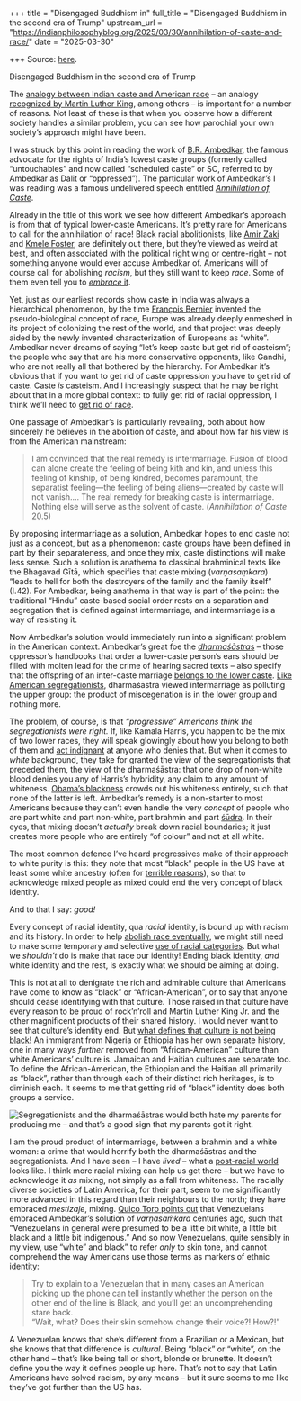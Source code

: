 +++
title = "Disengaged Buddhism in"
full_title = "Disengaged Buddhism in the second era of Trump"
upstream_url = "https://indianphilosophyblog.org/2025/03/30/annihilation-of-caste-and-race/"
date = "2025-03-30"

+++
Source: [here](https://indianphilosophyblog.org/2025/03/30/annihilation-of-caste-and-race/).

Disengaged Buddhism in the second era of Trump

The [analogy between Indian caste and American race](https://loveofallwisdom.com/blog/2023/10/of-races-and-other-castes/) – an analogy [recognized by Martin Luther King](https://loveofallwisdom.com/blog/2021/05/how-to-reach-a-colour-blind-society/), among others – is important for a number of reasons. Not least of these is that when you observe how a different society handles a similar problem, you can see how parochial your own society’s approach might have been.

I was struck by this point in reading the work of [B.R. Ambedkar](https://en.wikipedia.org/wiki/B._R._Ambedkar), the famous advocate for the rights of India’s lowest caste groups (formerly called “untouchables” and now called “scheduled caste” or SC, referred to by Ambedkar as Dalit or “oppressed”). The particular work of Ambedkar’s I was reading was a famous undelivered speech entitled [*Annihilation of Caste*](https://en.wikipedia.org/wiki/Annihilation_of_Caste).

Already in the title of this work we see how different Ambedkar’s approach is from that of typical lower-caste Americans. It’s pretty rare for Americans to call for the annihilation of race! Black racial abolitionists, like [Amir Zaki](https://freeblackthought.substack.com/p/being-without-race) and [Kmele Foster](https://glennloury.substack.com/p/racial-identity-abolition-and-reckonings), are definitely out there, but they’re viewed as weird at best, and often associated with the political right wing or centre-right – not something anyone would ever accuse Ambedkar of. Americans will of course call for abolishing *racism*, but they still want to keep *race*. Some of them even tell you to [*embrace* it](https://www.embracerace.org/).

Yet, just as our earliest records show caste in India was always a hierarchical phenomenon, by the time [François Bernier](https://en.wikipedia.org/wiki/Fran%C3%A7ois_Bernier) invented the pseudo-biological concept of race, Europe was already deeply enmeshed in its project of colonizing the rest of the world, and that project was deeply aided by the newly invented characterization of Europeans as “white”. Ambedkar never dreams of saying “let’s keep caste but get rid of casteism”; the people who say that are his more conservative opponents, like Gandhi, who are not really all that bothered by the hierarchy. For Ambedkar it’s obvious that if you want to get rid of caste oppression you have to get rid of caste. Caste *is* casteism. And I increasingly suspect that he may be right about that in a more global context: to fully get rid of racial oppression, I think we’ll need to [get rid of race](https://loveofallwisdom.com/blog/2024/05/abolish-race-eventually/).

One passage of Ambedkar’s is particularly revealing, both about how sincerely he believes in the abolition of caste, and about how far his view is from the American mainstream:

> I am convinced that the real remedy is intermarriage. Fusion of blood
> can alone create the feeling of being kith and kin, and unless this
> feeling of kinship, of being kindred, becomes paramount, the
> separatist feeling—the feeling of being aliens—created by caste will
> not vanish…. The real remedy for breaking caste is intermarriage.
> Nothing else will serve as the solvent of caste. (*Annihilation of
> Caste* 20.5)

By proposing intermarriage as a solution, Ambedkar hopes to end caste not just as a concept, but as a phenomenon: caste groups have been defined in part by their separateness, and once they mix, caste distinctions will make less sense. Such a solution is anathema to classical brahminical texts like the Bhagavad Gītā, which specifies that caste mixing (*varṇasaṃkara*) “leads to hell for both the destroyers of the family and the family itself” (I.42). For Ambedkar, being anathema in that way is part of the point: the traditional “Hindu” caste-based social order rests on a separation and segregation that is defined against intermarriage, and intermarriage is a way of resisting it.

Now Ambedkar’s solution would immediately run into a significant problem in the American context. Ambedkar’s great foe the [*dharmaśāstra*s](https://en.wikipedia.org/wiki/Dharma%C5%9B%C4%81stra) – those oppressor’s handbooks that order a lower-caste person’s ears should be filled with molten lead for the crime of hearing sacred texts – also specify that the offspring of an inter-caste marriage [belongs to the lower caste](https://loveofallwisdom.com/blog/2012/12/indian-heritage/). [Like American segregationists](https://loveofallwisdom.com/blog/2024/09/so-we-can-all-agree-obama-is-white-right/), dharmaśāstra viewed intermarriage as polluting the upper group: the product of miscegenation is in the lower group and nothing more.

The problem, of course, is that *“progressive” Americans think the segregationists were right.* If, like Kamala Harris, you happen to be the mix of two lower races, they will speak glowingly about how you belong to both of them and [act indignant](https://loveofallwisdom.com/blog/2024/09/so-we-can-all-agree-obama-is-white-right/) at anyone who denies that. But when it comes to *white* background, they take for granted the view of the segregationists that preceded them, the view of the dharmaśāstra: that one drop of non-white blood denies you any of Harris’s hybridity, any claim to any amount of whiteness. [Obama’s blackness](https://loveofallwisdom.com/blog/2024/09/so-we-can-all-agree-obama-is-white-right/) crowds out his whiteness entirely, such that none of the latter is left. Ambedkar’s remedy is a non-starter to most Americans because they can’t even handle the very *concept* of people who are part white and part non-white, part brahmin and part [śūdra](https://en.wikipedia.org/wiki/Shudra). In their eyes, that mixing doesn’t *actually* break down racial boundaries; it just creates more people who are entirely “of colour” and not at all white.

The most common defence I’ve heard progressives make of their approach to white purity is this: they note that most “black” people in the US have at least some white ancestry (often for [terrible reasons](https://en.wikipedia.org/wiki/History_of_sexual_slavery_in_the_United_States)), so that to acknowledge mixed people as mixed could end the very concept of black identity.

And to that I say: *good!*

Every concept of racial identity, qua *racial* identity, is bound up with racism and its history. In order to help [abolish race eventually](https://loveofallwisdom.com/blog/2024/05/abolish-race-eventually/), we might still need to make some temporary and selective [use of racial categories](https://loveofallwisdom.com/blog/2021/05/how-to-reach-a-colour-blind-society/). But what we *shouldn’t* do is make that race our identity! Ending black identity, *and* white identity and the rest, is exactly what we should be aiming at doing.

This is not at all to denigrate the rich and admirable culture that Americans have come to know as “black” or “African-American”, or to say that anyone should cease identifying with that culture. Those raised in that culture have every reason to be proud of rock’n’roll and Martin Luther King Jr. and the other magnificent products of their shared history. I would never want to see that culture’s identity end. But [what defines that culture is not being black!](https://loveofallwisdom.com/blog/2024/06/culture-not-race/) An immigrant from Nigeria or Ethiopia has her own separate history, one in many ways *further* removed from “African-American” culture than white Americans’ culture is. Jamaican and Haitian cultures are separate too. To define the African-American, the Ethiopian and the Haitian all primarily as “black”, rather than through each of their distinct rich heritages, is to diminish each. It seems to me that getting rid of “black” identity does both groups a service.

<div class="wp-block-image">

![Segregationists and the dharmaśāstras would both hate my parents for producing me – and that’s a good sign that my parents got it right.](https://loveofallwisdom.com/wp-content/uploads/2025/03/family-225x300.jpg)

</div>

I am the proud product of intermarriage, between a brahmin and a white woman: a crime that would horrify both the dharmaśāstras and the segregationists. And I have seen – I have *lived* – what a [post-racial world](https://loveofallwisdom.com/blog/2022/07/my-post-racial-life/) looks like. I think more racial mixing can help us get there – but we have to acknowledge it *as* mixing, not simply as a fall from whiteness. The racially diverse societies of Latin America, for their part, seem to me significantly more advanced in this regard than their neighbours to the north; they have embraced *mestizaje*, mixing. [Quico Toro points out](https://www.persuasion.community/p/making-race-skin-deep-5de) that Venezuelans embraced Ambedkar’s solution of *varṇasaṁkara* centuries ago, such that “Venezuelans in general were presumed to be a little bit white, a little bit black and a little bit indigenous.” And so now Venezuelans, quite sensibly in my view, use “white” and black” to refer *only* to skin tone, and cannot comprehend the way Americans use those terms as markers of ethnic identity:

> Try to explain to a Venezuelan that in many cases an American picking
> up the phone can tell instantly whether the person on the other end of
> the line is Black, and you’ll get an uncomprehending stare back.  
> “Wait, what? Does their skin somehow change their voice?! How?!”

A Venezuelan knows that she’s different from a Brazilian or a Mexican, but she knows that that difference is *cultural*. Being “black” or “white”, on the other hand – that’s like being tall or short, blonde or brunette. It doesn’t define you the way it defines people up here. That’s not to say that Latin Americans have solved racism, by any means – but it sure seems to me like they’ve got further than the US has.

